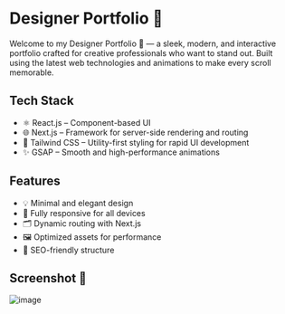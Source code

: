 # Designer Portfolio 🎨

Welcome to my Designer Portfolio 💼 — a sleek, modern, and interactive portfolio crafted for creative professionals who want to stand out. Built using the latest web technologies and animations to make every scroll memorable.

## Tech Stack

- ⚛️ React.js – Component-based UI
- 🌐 Next.js – Framework for server-side rendering and routing
- 🎨 Tailwind CSS – Utility-first styling for rapid UI development
- ✨ GSAP – Smooth and high-performance animations

## Features

- 💡 Minimal and elegant design
- 📱 Fully responsive for all devices
- 🗂️ Dynamic routing with Next.js
- 🖼️ Optimized assets for performance
- 🧠 SEO-friendly structure

## Screenshot 📸

![image](https://github.com/user-attachments/assets/41419f1d-5195-4080-8eec-734ecbba3831)
